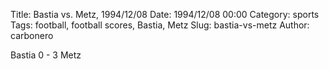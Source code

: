 Title: Bastia vs. Metz, 1994/12/08
Date: 1994/12/08 00:00
Category: sports
Tags: football, football scores, Bastia, Metz
Slug: bastia-vs-metz
Author: carbonero


Bastia 0 - 3 Metz
